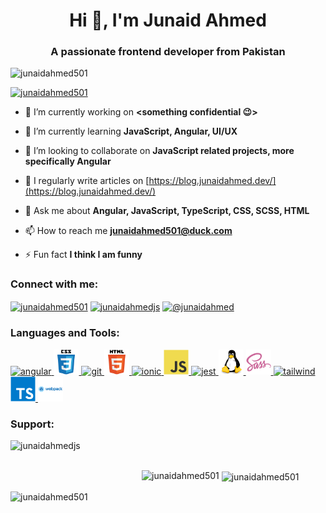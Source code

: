 <h1 align="center">Hi 👋, I'm Junaid Ahmed</h1>
<h3 align="center">A passionate frontend developer from Pakistan</h3>

<p align="left"> <img src="https://komarev.com/ghpvc/?username=junaidahmed501&label=Profile%20views&color=0e75b6&style=flat" alt="junaidahmed501" /> </p>

<p align="left"> <a href="https://github.com/ryo-ma/github-profile-trophy"><img src="https://github-profile-trophy.vercel.app/?username=junaidahmed501" alt="junaidahmed501" /></a> </p>

- 🔭 I’m currently working on **<something confidential 😉>**

- 🌱 I’m currently learning **JavaScript, Angular, UI/UX**

- 👯 I’m looking to collaborate on **JavaScript related projects, more specifically Angular**

- 📝 I regularly write articles on [https://blog.junaidahmed.dev/](https://blog.junaidahmed.dev/)

- 💬 Ask me about **Angular, JavaScript, TypeScript, CSS, SCSS, HTML**

- 📫 How to reach me **junaidahmed501@duck.com**

- ⚡ Fun fact **I think I am funny**

<h3 align="left">Connect with me:</h3>
<p align="left">
<a href="https://dev.to/junaidahmed501" target="blank"><img align="center" src="https://raw.githubusercontent.com/rahuldkjain/github-profile-readme-generator/master/src/images/icons/Social/devto.svg" alt="junaidahmed501" height="30" width="40" /></a>
<a href="https://linkedin.com/in/junaidahmedjs" target="blank"><img align="center" src="https://raw.githubusercontent.com/rahuldkjain/github-profile-readme-generator/master/src/images/icons/Social/linked-in-alt.svg" alt="junaidahmedjs" height="30" width="40" /></a>
<a href="https://medium.com/@junaidahmed" target="blank"><img align="center" src="https://raw.githubusercontent.com/rahuldkjain/github-profile-readme-generator/master/src/images/icons/Social/medium.svg" alt="@junaidahmed" height="30" width="40" /></a>
</p>

<h3 align="left">Languages and Tools:</h3>
<p align="left"> <a href="https://angular.io" target="_blank" rel="noreferrer"> <img src="https://angular.io/assets/images/logos/angular/angular.svg" alt="angular" width="40" height="40"/> </a> <a href="https://www.w3schools.com/css/" target="_blank" rel="noreferrer"> <img src="https://raw.githubusercontent.com/devicons/devicon/master/icons/css3/css3-original-wordmark.svg" alt="css3" width="40" height="40"/> </a> <a href="https://git-scm.com/" target="_blank" rel="noreferrer"> <img src="https://www.vectorlogo.zone/logos/git-scm/git-scm-icon.svg" alt="git" width="40" height="40"/> </a> <a href="https://www.w3.org/html/" target="_blank" rel="noreferrer"> <img src="https://raw.githubusercontent.com/devicons/devicon/master/icons/html5/html5-original-wordmark.svg" alt="html5" width="40" height="40"/> </a> <a href="https://ionicframework.com" target="_blank" rel="noreferrer"> <img src="https://upload.wikimedia.org/wikipedia/commons/d/d1/Ionic_Logo.svg" alt="ionic" width="40" height="40"/> </a> <a href="https://developer.mozilla.org/en-US/docs/Web/JavaScript" target="_blank" rel="noreferrer"> <img src="https://raw.githubusercontent.com/devicons/devicon/master/icons/javascript/javascript-original.svg" alt="javascript" width="40" height="40"/> </a> <a href="https://jestjs.io" target="_blank" rel="noreferrer"> <img src="https://www.vectorlogo.zone/logos/jestjsio/jestjsio-icon.svg" alt="jest" width="40" height="40"/> </a> <a href="https://www.linux.org/" target="_blank" rel="noreferrer"> <img src="https://raw.githubusercontent.com/devicons/devicon/master/icons/linux/linux-original.svg" alt="linux" width="40" height="40"/> </a> <a href="https://sass-lang.com" target="_blank" rel="noreferrer"> <img src="https://raw.githubusercontent.com/devicons/devicon/master/icons/sass/sass-original.svg" alt="sass" width="40" height="40"/> </a> <a href="https://tailwindcss.com/" target="_blank" rel="noreferrer"> <img src="https://www.vectorlogo.zone/logos/tailwindcss/tailwindcss-icon.svg" alt="tailwind" width="40" height="40"/> </a> <a href="https://www.typescriptlang.org/" target="_blank" rel="noreferrer"> <img src="https://raw.githubusercontent.com/devicons/devicon/master/icons/typescript/typescript-original.svg" alt="typescript" width="40" height="40"/> </a> <a href="https://webpack.js.org" target="_blank" rel="noreferrer"> <img src="https://raw.githubusercontent.com/devicons/devicon/d00d0969292a6569d45b06d3f350f463a0107b0d/icons/webpack/webpack-original-wordmark.svg" alt="webpack" width="40" height="40"/> </a> </p>

<h3 align="left">Support:</h3>
<p><a href="https://www.buymeacoffee.com/junaidahmedjs"> <img align="left" src="https://cdn.buymeacoffee.com/buttons/v2/default-yellow.png" height="50" width="210" alt="junaidahmedjs" /></a></p><br><br>

<p><img align="left" src="https://github-readme-stats.vercel.app/api/top-langs?username=junaidahmed501&show_icons=true&locale=en&layout=compact" alt="junaidahmed501" /></p>

<p>&nbsp;<img align="center" src="https://github-readme-stats.vercel.app/api?username=junaidahmed501&show_icons=true&locale=en" alt="junaidahmed501" /></p>

<p><img align="center" src="https://github-readme-streak-stats.herokuapp.com/?user=junaidahmed501&" alt="junaidahmed501" /></p>
